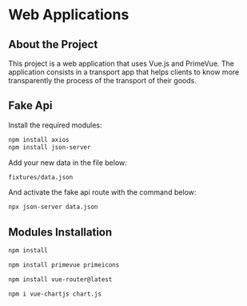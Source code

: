 # Web Applications

## About the Project

This project is a web application that uses Vue.js and PrimeVue. 
The application consists in a transport app that helps clients to know
more transparently the process of the transport of their goods.

## Fake Api
Install the required modules:
```bash
npm install axios
npm install json-server
```

Add your new data in the file below:
```bash
fixtures/data.json
```
And activate the fake api route with the command below:
```bash
npx json-server data.json
```

## Modules Installation

```bash
npm install
```

```bash
npm install primevue primeicons
```

```bash
npm install vue-router@latest
```
```bash
npm i vue-chartjs chart.js
```
